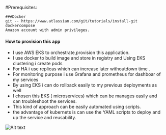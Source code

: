 #Prerequisites:

    ###Docker
    git -- https://www.atlassian.com/git/tutorials/install-git
    dockercompose
    Amazon account with admin privileges.
    
    
 #### How to provision this app
 
 - I use AWS EKS to orchestrate,provision this application.
 - I use docker to build image and store in registry and Using EKS clustering i create pods
 - For HA i use replicas which can increase later withoutdown time .
 - For monitoring purpose i use Grafana and prometheus for dashboar of my services
 - By using EKS i can do rollback easily to my previous deployments as well
 - I chosen this EKS ( microservices) which can be manages easily and can  troubleshoot the services.
 - This kind of approach can be easily automated using scripts.
 - the advantage of kubernets is can use the YAML scripts to deploy and up the service and reusability.
 
 
 
![Alt text](https://cdn-images-1.medium.com/max/2000/1*fqlivmOGP9jJrja4lWT6pA.png)
